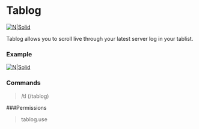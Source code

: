 # Tablog

[![N|Solid](http://fs1.directupload.net/images/180618/vkvo6vhb.png)](https://www.spigotmc.org/resources/tablog.58259/)

Tablog allows you to scroll live through your latest server log in your tablist.

### Example

[![N|Solid](http://fs5.directupload.net/images/180701/uly6urmp.png)](https://www.spigotmc.org/resources/tablog.58259/)

### Commands
> /tl (/tablog)

###Permissions
> tablog.use